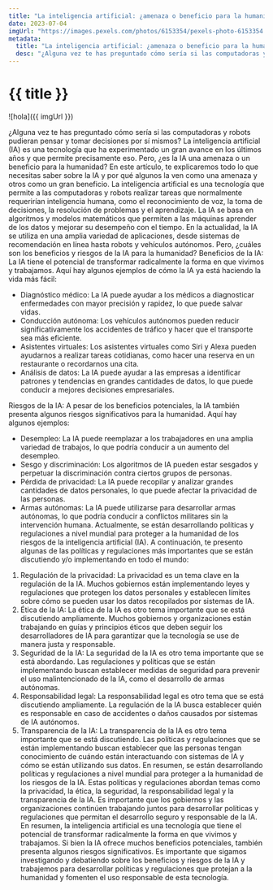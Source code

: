 ```yaml
---
title: "La inteligencia artificial: ¿amenaza o beneficio para la humanidad?"
date: 2023-07-04
imgUrl: "https://images.pexels.com/photos/6153354/pexels-photo-6153354.jpeg"
metadata:
  title: "La inteligencia artificial: ¿amenaza o beneficio para la humanidad?"
  desc: "¿Alguna vez te has preguntado cómo sería si las computadoras y robots pudieran pensar y"
---
```


# {{ title }}

![hola]({{ imgUrl }})

¿Alguna vez te has preguntado cómo sería si las computadoras y robots pudieran pensar y tomar decisiones por sí mismos? La inteligencia artificial (IA) es una tecnología que ha experimentado un gran avance en los últimos años y que permite precisamente eso. Pero, ¿es la IA una amenaza o un beneficio para la humanidad? En este artículo, te explicaremos todo lo que necesitas saber sobre la IA y por qué algunos la ven como una amenaza y otros como un gran beneficio.
La inteligencia artificial es una tecnología que permite a las computadoras y robots realizar tareas que normalmente requerirían inteligencia humana, como el reconocimiento de voz, la toma de decisiones, la resolución de problemas y el aprendizaje. La IA se basa en algoritmos y modelos matemáticos que permiten a las máquinas aprender de los datos y mejorar su desempeño con el tiempo.
En la actualidad, la IA se utiliza en una amplia variedad de aplicaciones, desde sistemas de recomendación en línea hasta robots y vehículos autónomos. Pero, ¿cuáles son los beneficios y riesgos de la IA para la humanidad?
Beneficios de la IA:
La IA tiene el potencial de transformar radicalmente la forma en que vivimos y trabajamos. Aquí hay algunos ejemplos de cómo la IA ya está haciendo la vida más fácil:
- Diagnóstico médico: La IA puede ayudar a los médicos a diagnosticar enfermedades con mayor precisión y rapidez, lo que puede salvar vidas.
- Conducción autónoma: Los vehículos autónomos pueden reducir significativamente los accidentes de tráfico y hacer que el transporte sea más eficiente.
- Asistentes virtuales: Los asistentes virtuales como Siri y Alexa pueden ayudarnos a realizar tareas cotidianas, como hacer una reserva en un restaurante o recordarnos una cita.
- Análisis de datos: La IA puede ayudar a las empresas a identificar patrones y tendencias en grandes cantidades de datos, lo que puede conducir a mejores decisiones empresariales.

Riesgos de la IA:
A pesar de los beneficios potenciales, la IA también presenta algunos riesgos significativos para la humanidad. Aquí hay algunos ejemplos:
- Desempleo: La IA puede reemplazar a los trabajadores en una amplia variedad de trabajos, lo que podría conducir a un aumento del desempleo.
- Sesgo y discriminación: Los algoritmos de IA pueden estar sesgados y perpetuar la discriminación contra ciertos grupos de personas.
- Pérdida de privacidad: La IA puede recopilar y analizar grandes cantidades de datos personales, lo que puede afectar la privacidad de las personas.
- Armas autónomas: La IA puede utilizarse para desarrollar armas autónomas, lo que podría conducir a conflictos militares sin la intervención humana.
Actualmente, se están desarrollando políticas y regulaciones a nivel mundial para proteger a la humanidad de los riesgos de la inteligencia artificial (IA). A continuación, te presento algunas de las políticas y regulaciones más importantes que se están discutiendo y/o implementando en todo el mundo:
1. Regulación de la privacidad: La privacidad es un tema clave en la regulación de la IA. Muchos gobiernos están implementando leyes y regulaciones que protegen los datos personales y establecen límites sobre cómo se pueden usar los datos recopilados por sistemas de IA.
2. Ética de la IA: La ética de la IA es otro tema importante que se está discutiendo ampliamente. Muchos gobiernos y organizaciones están trabajando en guías y principios éticos que deben seguir los desarrolladores de IA para garantizar que la tecnología se use de manera justa y responsable.
3. Seguridad de la IA: La seguridad de la IA es otro tema importante que se está abordando. Las regulaciones y políticas que se están implementando buscan establecer medidas de seguridad para prevenir el uso malintencionado de la IA, como el desarrollo de armas autónomas.
4. Responsabilidad legal: La responsabilidad legal es otro tema que se está discutiendo ampliamente. La regulación de la IA busca establecer quién es responsable en caso de accidentes o daños causados por sistemas de IA autónomos.
5. Transparencia de la IA: La transparencia de la IA es otro tema importante que se está discutiendo. Las políticas y regulaciones que se están implementando buscan establecer que las personas tengan conocimiento de cuándo están interactuando con sistemas de IA y cómo se están utilizando sus datos.
En resumen, se están desarrollando políticas y regulaciones a nivel mundial para proteger a la humanidad de los riesgos de la IA. Estas políticas y regulaciones abordan temas como la privacidad, la ética, la seguridad, la responsabilidad legal y la transparencia de la IA. Es importante que los gobiernos y las organizaciones continúen trabajando juntos para desarrollar políticas y regulaciones que permitan el desarrollo seguro y responsable de la IA.
En resumen, la inteligencia artificial es una tecnología que tiene el potencial de transformar radicalmente la forma en que vivimos y trabajamos. Si bien la IA ofrece muchos beneficios potenciales, también presenta algunos riesgos significativos. Es importante que sigamos investigando y debatiendo sobre los beneficios y riesgos de la IA y trabajemos para desarrollar políticas y regulaciones que protejan a la humanidad y fomenten el uso responsable de esta tecnología.
